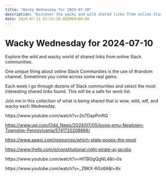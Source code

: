 ```yaml
---
title: "Wacky Wednesday for 2024-07-10"
description: "Discover the wacky and wild shared links from online Slack communities in this edition of Wacky Wednesday."
date: 2024-07-11 01:51:28.682964+00:00
---
```


<!-- buttondown-editor-mode: plaintext --><h1>Wacky Wednesday for 2024-07-10</h1><p>Explore the wild and wacky world of shared links from online Slack communities.</p><p>One unique thing about online Slack Communities is the use of #random channel. Sometimes you come across some real gems.</p><p>Each week I go through dozens of Slack communities and select the most interesting shared links found. This will be a safe for work list.</p><p>Join me in this collection of what is being shared that is wow, wild, wtf, and wacky each Wednesday.</p><p>https://www.youtube.com/watch?v=2n7DapPmftQ</p><p><a target="_blank" rel="noopener noreferrer nofollow" href="https://www.upi.com/Odd_News/2024/07/05/loose-emu-Newtown-Township-Pennsylvania/5741720208666/">https://www.upi.com/Odd_News/2024/07/05/loose-emu-Newtown-Township-Pennsylvania/5741720208666/</a></p><p><a target="_blank" rel="noopener noreferrer nofollow" href="https://www.aawsi.com/resources/which-state-poops-the-most">https://www.aawsi.com/resources/which-state-poops-the-most</a></p><p><a target="_blank" rel="noopener noreferrer nofollow" href="https://www.thefp.com/p/constitutional-right-pirate-aj-jacobs">https://www.thefp.com/p/constitutional-right-pirate-aj-jacobs</a></p><p>https://www.youtube.com/watch?v=HlTBGgQgNL4&amp;t=0s</p><p></p><p>https://www.youtube.com/watch?v=_ZBKX-6Gz6A&amp;t=8s</p><p></p><p></p><p></p><ol class="footnotes"></ol>